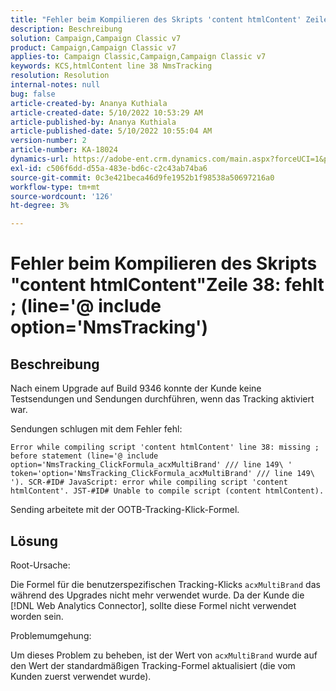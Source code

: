 ```yaml
---
title: "Fehler beim Kompilieren des Skripts 'content htmlContent' Zeile 38: fehlt ; (line='@ include option='NmsTracking'"
description: Beschreibung
solution: Campaign,Campaign Classic v7
product: Campaign,Campaign Classic v7
applies-to: Campaign Classic,Campaign,Campaign Classic v7
keywords: KCS,htmlContent line 38 NmsTracking
resolution: Resolution
internal-notes: null
bug: false
article-created-by: Ananya Kuthiala
article-created-date: 5/10/2022 10:53:29 AM
article-published-by: Ananya Kuthiala
article-published-date: 5/10/2022 10:55:04 AM
version-number: 2
article-number: KA-18024
dynamics-url: https://adobe-ent.crm.dynamics.com/main.aspx?forceUCI=1&pagetype=entityrecord&etn=knowledgearticle&id=43feda6c-4fd0-ec11-a7b5-0022480a8e40
exl-id: c506f6dd-d55a-483e-bd6c-c2c43ab74ba6
source-git-commit: 0c3e421beca46d9fe1952b1f98538a50697216a0
workflow-type: tm+mt
source-wordcount: '126'
ht-degree: 3%

---
```


# Fehler beim Kompilieren des Skripts &quot;content htmlContent&quot;Zeile 38: fehlt ; (line=&#39;@ include option=&#39;NmsTracking&#39;)

## Beschreibung


Nach einem Upgrade auf Build 9346 konnte der Kunde keine Testsendungen und Sendungen durchführen, wenn das Tracking aktiviert war.

Sendungen schlugen mit dem Fehler fehl:

`Error while compiling script 'content htmlContent' line 38: missing ; before statement (line='@ include option='NmsTracking_ClickFormula_acxMultiBrand' /// line 149\ ' token='option='NmsTracking_ClickFormula_acxMultiBrand' /// line 149\ '). SCR-#ID# JavaScript: error while compiling script 'content htmlContent'. JST-#ID# Unable to compile script (content htmlContent).`

Sending arbeitete mit der OOTB-Tracking-Klick-Formel.


## Lösung


Root-Ursache:

Die Formel für die benutzerspezifischen Tracking-Klicks `acxMultiBrand` das während des Upgrades nicht mehr verwendet wurde. Da der Kunde die [!DNL Web Analytics Connector], sollte diese Formel nicht verwendet worden sein.

Problemumgehung:

Um dieses Problem zu beheben, ist der Wert von `acxMultiBrand` wurde auf den Wert der standardmäßigen Tracking-Formel aktualisiert (die vom Kunden zuerst verwendet wurde).
